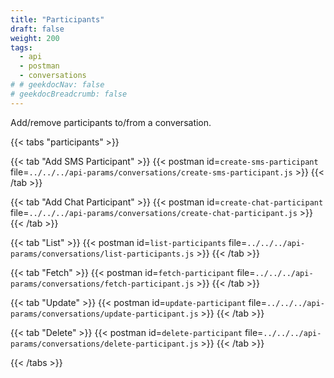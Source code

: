 ```yaml
---
title: "Participants"
draft: false
weight: 200
tags:
  - api
  - postman
  - conversations
# # geekdocNav: false
# geekdocBreadcrumb: false
---
```


Add/remove participants to/from a conversation.

{{< tabs "participants" >}}

{{< tab "Add SMS Participant" >}}
{{< postman id=`create-sms-participant` file=`../../../api-params/conversations/create-sms-participant.js` >}}
{{< /tab >}}

{{< tab "Add Chat Participant" >}}
{{< postman id=`create-chat-participant` file=`../../../api-params/conversations/create-chat-participant.js` >}}
{{< /tab >}}

{{< tab "List" >}}
{{< postman id=`list-participants` file=`../../../api-params/conversations/list-participants.js` >}}
{{< /tab >}}

{{< tab "Fetch" >}}
{{< postman id=`fetch-participant` file=`../../../api-params/conversations/fetch-participant.js` >}}
{{< /tab >}}

{{< tab "Update" >}}
{{< postman id=`update-participant` file=`../../../api-params/conversations/update-participant.js` >}}
{{< /tab >}}

{{< tab "Delete" >}}
{{< postman id=`delete-participant` file=`../../../api-params/conversations/delete-participant.js` >}}
{{< /tab >}}

{{< /tabs >}}
